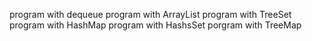 program with dequeue
program with ArrayList
program with TreeSet
program with HashMap
program with HashsSet
porgram with TreeMap
